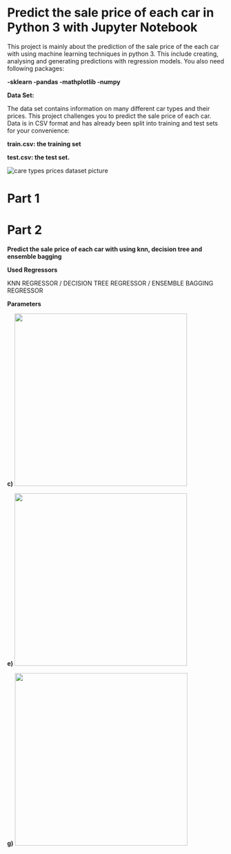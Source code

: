 # Predict the sale price of each car in Python 3 with Jupyter Notebook

This project is mainly about the prediction of the sale price of the each car with using machine learning techniques in python 3. This include creating, analysing and generating predictions with regression models.
You also need following packages:

__-sklearn
  -pandas
  -mathplotlib
  -numpy__
  
  
__Data Set:__

The data set contains information on many different car types and their prices. This project challenges you to predict the sale price of each car. Data is in CSV format and has already been split into training and test sets for your convenience: 

__train.csv: the training set__

__test.csv: the test set.__

![care types prices dataset picture](https://user-images.githubusercontent.com/43733194/76198861-db2dfb80-61ff-11ea-8a49-b3c2c27e7532.png)

# Part 1



# Part 2

__Predict the sale price of each car with using knn, decision tree and ensemble bagging__

__Used Regressors__

KNN REGRESSOR / DECISION TREE REGRESSOR / ENSEMBLE BAGGING REGRESSOR

__Parameters__

__c)__
<img src="https://user-images.githubusercontent.com/43733194/76403061-642a6b80-6395-11ea-9907-58bea485ccef.png" width="400">

__e)__
<img src="(https://user-images.githubusercontent.com/43733194/76403051-61c81180-6395-11ea-8b07-37aab7b15e85.png" width="400">

__g)__
<img src="(https://user-images.githubusercontent.com/43733194/76403058-6391d500-6395-11ea-8e08-9c1be9ebdafb.png" width="400">

